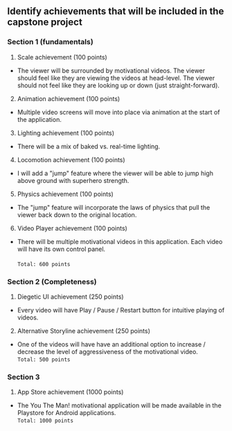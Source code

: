 ## Identify achievements that will be included in the capstone project

### Section 1 (fundamentals)

1. Scale achievement (100 points)
- The viewer will be surrounded by motivational videos.  The viewer should feel like they are viewing the videos at head-level.  The viewer should not feel like they are looking up or down (just straight-forward).
2. Animation achievement (100 points)
- Multiple video screens will move into place via animation at the start of the application.
3. Lighting achievement (100 points)
- There will be a mix of baked vs. real-time lighting.
4. Locomotion achievement (100 points)
- I will add a "jump" feature where the viewer will be able to jump high above ground with superhero strength.
5. Physics achievement (100 points)
- The "jump" feature will incorporate the laws of physics that pull the viewer back down to the original location.
6. Video Player achievement (100 points)
- There will be multiple motivational videos in this application.  Each video will have its own control panel. <br>
<br> `Total: 600 points`


### Section 2 (Completeness)

1. Diegetic UI achievement (250 points)
- Every video will have Play / Pause / Restart button for intuitive playing of videos.
2. Alternative Storyline achievement (250 points)
- One of the videos will have have an additional option to increase / decrease the level of aggressiveness of the motivational video.
<br> `Total: 500 points`


### Section 3 

1. App Store achievement (1000 points)
- The You The Man! motivational application will be made available in the Playstore for Android applications.
<br> `Total: 1000 points`

